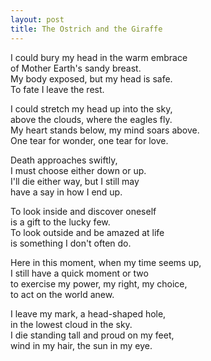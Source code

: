 ```yaml
---
layout: post
title: The Ostrich and the Giraffe
---
```


I could bury my head in the warm embrace  
of Mother Earth's sandy breast.  
My body exposed, but my head is safe.  
To fate I leave the rest.

I could stretch my head up into the sky,  
above the clouds, where the eagles fly.  
My heart stands below, my mind soars above.  
One tear for wonder, one tear for love.

Death approaches swiftly,  
I must choose either down or up.  
I'll die either way, but I still may  
have a say in how I end up.

To look inside and discover oneself  
is a gift to the lucky few.  
To look outside and be amazed at life  
is something I don't often do.

Here in this moment, when my time seems up,  
I still have a quick moment or two  
to exercise my power, my right, my choice,  
to act on the world anew.

I leave my mark, a head-shaped hole,  
in the lowest cloud in the sky.  
I die standing tall and proud on my feet,  
wind in my hair, the sun in my eye.
